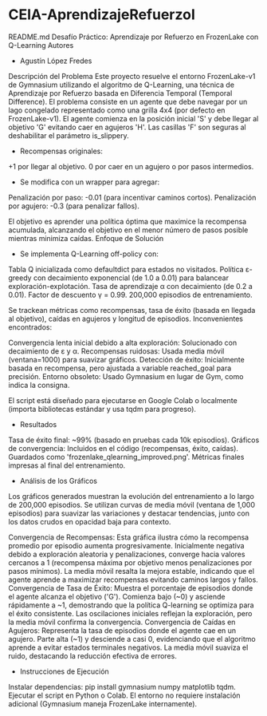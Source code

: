 # CEIA-AprendizajeRefuerzoI
README.md
Desafío Práctico: Aprendizaje por Refuerzo en FrozenLake con Q-Learning
Autores

 - Agustín López Fredes

Descripción del Problema
Este proyecto resuelve el entorno FrozenLake-v1 de Gymnasium utilizando el algoritmo de Q-Learning, una técnica de Aprendizaje por Refuerzo basada en Diferencia Temporal (Temporal Difference).
El problema consiste en un agente que debe navegar por un lago congelado representado como una grilla 4x4 (por defecto en FrozenLake-v1). El agente comienza en la posición inicial 'S' y debe llegar al objetivo 'G' evitando caer en agujeros 'H'. Las casillas 'F' son seguras al deshabilitar el parámetro is_slippery.

- Recompensas originales:

+1 por llegar al objetivo.
0 por caer en un agujero o por pasos intermedios.

- Se modifica con un wrapper para agregar:

Penalización por paso: -0.01 (para incentivar caminos cortos).
Penalización por agujero: -0.3 (para penalizar fallos).

El objetivo es aprender una política óptima que maximice la recompensa acumulada, alcanzando el objetivo en el menor número de pasos posible mientras minimiza caídas.
Enfoque de Solución

- Se implementa Q-Learning off-policy con:

Tabla Q inicializada como defaultdict para estados no visitados.
Política ε-greedy con decaimiento exponencial (de 1.0 a 0.01) para balancear exploración-explotación.
Tasa de aprendizaje α con decaimiento (de 0.2 a 0.01).
Factor de descuento γ = 0.99.
200,000 episodios de entrenamiento.

Se trackean métricas como recompensas, tasa de éxito (basada en llegada al objetivo), caídas en agujeros y longitud de episodios.
Inconvenientes encontrados:

Convergencia lenta inicial debido a alta exploración: Solucionado con decaimiento de ε y α.
Recompensas ruidosas: Usada media móvil (ventana=1000) para suavizar gráficos.
Detección de éxito: Inicialmente basada en recompensa, pero ajustada a variable reached_goal para precisión.
Entorno obsoleto: Usado Gymnasium en lugar de Gym, como indica la consigna.

El script está diseñado para ejecutarse en Google Colab o localmente (importa bibliotecas estándar y usa tqdm para progreso).

- Resultados

Tasa de éxito final: ~99% (basado en pruebas cada 10k episodios).
Gráficos de convergencia: Incluidos en el código (recompensas, éxito, caídas). Guardados como 'frozenlake_qlearning_improved.png'.
Métricas finales impresas al final del entrenamiento.

- Análisis de los Gráficos

Los gráficos generados muestran la evolución del entrenamiento a lo largo de 200,000 episodios. Se utilizan curvas de media móvil (ventana de 1,000 episodios) para suavizar las variaciones y destacar tendencias, junto con los datos crudos en opacidad baja para contexto.

Convergencia de Recompensas: Esta gráfica ilustra cómo la recompensa promedio por episodio aumenta progresivamente. Inicialmente negativa debido a exploración aleatoria y penalizaciones, converge hacia valores cercanos a 1 (recompensa máxima por objetivo menos penalizaciones por pasos mínimos). La media móvil resalta la mejora estable, indicando que el agente aprende a maximizar recompensas evitando caminos largos y fallos.
Convergencia de Tasa de Éxito: Muestra el porcentaje de episodios donde el agente alcanza el objetivo ('G'). Comienza bajo (~0) y asciende rápidamente a ~1, demostrando que la política Q-learning se optimiza para el éxito consistente. Las oscilaciones iniciales reflejan la exploración, pero la media móvil confirma la convergencia.
Convergencia de Caídas en Agujeros: Representa la tasa de episodios donde el agente cae en un agujero. Parte alta (~1) y desciende a casi 0, evidenciando que el algoritmo aprende a evitar estados terminales negativos. La media móvil suaviza el ruido, destacando la reducción efectiva de errores.


- Instrucciones de Ejecución

Instalar dependencias: pip install gymnasium numpy matplotlib tqdm.
Ejecutar el script en Python o Colab.
El entorno no requiere instalación adicional (Gymnasium maneja FrozenLake internamente).

